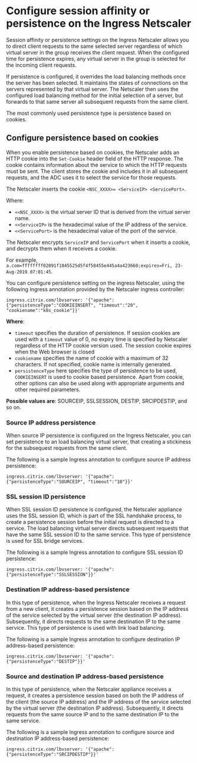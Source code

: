 # Configure session affinity or persistence on the Ingress Netscaler

Session affinity or persistence settings on the Ingress Netscaler allows you to direct client requests to the same selected server regardless of which virtual server in the group receives the client request. When the configured time for persistence expires, any virtual server in the group is selected for the incoming client requests.

If persistence is configured, it overrides the load balancing methods once the server has been selected. It maintains the states of connections on the servers represented by that virtual server. The Netscaler then uses the configured load balancing method for the initial selection of a server, but forwards to that same server all subsequent requests from the same client.

The most commonly used persistence type is persistence based on cookies.

## Configure persistence based on cookies

When you enable persistence based on cookies, the Netscaler adds an HTTP cookie into the `Set-Cookie` header field of the HTTP response. The cookie contains information about the service to which the HTTP requests must be sent. The client stores the cookie and includes it in all subsequent requests, and the ADC uses it to select the service for those requests.

The Netscaler inserts the cookie `<NSC_XXXX>= <ServiceIP> <ServicePort>`.

Where:

-  `<<NSC_XXXX>` is the virtual server ID that is derived from the virtual server name.
-  `<<ServiceIP>` is the hexadecimal value of the IP address of the service.
-  `<<ServicePort>` is the hexadecimal value of the port of the service.

The Netscaler encrypts `ServiceIP` and `ServicePort` when it inserts a cookie, and decrypts them when it receives a cookie.

For example, `a.com=ffffffff02091f1045525d5f4f58455e445a4a423660;expires=Fri, 23-Aug-2019 07:01:45`.

You can configure persistence setting on the ingress Netscaler, using the following Ingress annotation provided by the Netscaler ingress controller:

    ingress.citrix.com/lbvserver: '{"apache":{"persistenceType":"COOKIEINSERT", "timeout":"20", "cookiename":"k8s_cookie"}}'

**Where**:

-  `timeout` specifies the duration of persistence. If session cookies are used with a `timeout` value of 0, no expiry time is specified by Netscaler regardless of the HTTP cookie version used. The session cookie expires when the Web browser is closed
-  `cookiename` specifies the name of cookie with a maximum of 32 characters. If not specified, cookie name is internally generated.
-  `persistenceType` here specifies the type of persistence to be used, `COOKIEINSERT` is used to cookie based persistence. Apart from cookie, other options can also be used along with appropriate arguments and other required parameters.

**Possible values are**: SOURCEIP, SSLSESSION, DESTIP, SRCIPDESTIP, and so on.

### Source IP address persistence

When source IP persistence is configured on the Ingress Netscaler, you can set persistence to an load balancing virtual server, that creating a stickiness for the subsequest requests from the same client.

The following is a sample Ingress annotation to configure source IP address persistence:

    ingress.citrix.com/lbvserver: '{"apache":{"persistenceType":"SOURCEIP", "timeout":"10"}}'

### SSL session ID persistence

When SSL session ID persistence is configured, the Netscaler appliance uses the SSL session ID, which is part of the SSL handshake process, to create a persistence session before the initial request is directed to a service. The load balancing virtual server directs subsequent requests that have the same SSL session ID to the same service. This type of persistence is used for SSL bridge services.

The following is a sample Ingress annotation to configure SSL session ID persistence:

    ingress.citrix.com/lbvserver: '{"apache":{"persistenceType":"SSLSESSION"}}'

### Destination IP address-based persistence

In this type of persistence, when the Ingress Netscaler receives a request from a new client, it creates a persistence session based on the IP address of the service selected by the virtual server (the destination IP address). Subsequently, it directs requests to the same destination IP to the same service. This type of persistence is used with link load balancing.

The following is a sample Ingress annotation to configure destination IP address-based persistence:

    ingress.citrix.com/lbvserver: '{"apache":{"persistenceType":"DESTIP"}}'

### Source and destination IP address-based persistence

In this type of persistence, when the Netscaler appliance receives a request, it creates a persistence session based on both the IP address of the client (the source IP address) and the IP address of the service selected by the virtual server (the destination IP address). Subsequently, it directs requests from the same source IP and to the same destination IP to the same service.

The following is a sample Ingress annotation to configure source and destination IP address-based persistence:

    ingress.citrix.com/lbvserver: '{"apache":{"persistenceType":"SRCIPDESTIP"}}'